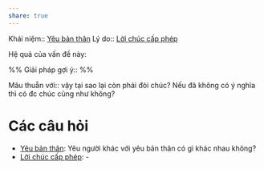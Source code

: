 ```yaml
---
share: true
---
```

Khái niệm:: [Yêu bản thân](../T%E1%BB%AB%20%C4%91i%E1%BB%83n/T%C3%ADch%20c%E1%BB%B1c/Y%C3%AAu%20b%E1%BA%A3n%20th%C3%A2n.md)
Lý do:: [Lời chúc cấp phép](L%C6%A1%CC%80i%20chu%CC%81c%20c%C3%A2%CC%81p%20phe%CC%81p.md)

Hệ quả của vấn đề này:


%%
Giải pháp gợi ý:: 
%%



Mâu thuẫn với:: vậy tại sao lại còn phải đòi chúc? Nếu đã không có ý nghĩa thì có đc chúc cũng như không?
# Các câu hỏi
- [Yêu bản thân](../T%E1%BB%AB%20%C4%91i%E1%BB%83n/T%C3%ADch%20c%E1%BB%B1c/Y%C3%AAu%20b%E1%BA%A3n%20th%C3%A2n.md): Yêu người khác với yêu bản thân có gì khác nhau không?
- [Lời chúc cấp phép](../H%C3%A0nh%20vi/L%E1%BB%9Di%20ch%C3%BAc%20c%E1%BA%A5p%20ph%C3%A9p.md): \-

